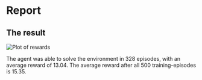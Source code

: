 # Report

## The result

![Plot of rewards](Continuous_Control_Performance.png)

The agent was able to solve the environment in 328 episodes, with an average reward of 13.04. The average reward after all 500 training-episodes is 15.35.
